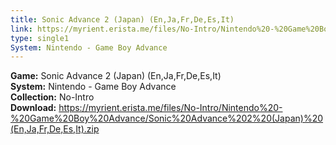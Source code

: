 ```yaml
---
title: Sonic Advance 2 (Japan) (En,Ja,Fr,De,Es,It)
link: https://myrient.erista.me/files/No-Intro/Nintendo%20-%20Game%20Boy%20Advance/Sonic%20Advance%202%20(Japan)%20(En,Ja,Fr,De,Es,It).zip
type: single1
System: Nintendo - Game Boy Advance
---
```

<b>Game:</b> Sonic Advance 2 (Japan) (En,Ja,Fr,De,Es,It)<br>
<b>System:</b> Nintendo - Game Boy Advance<br>
<b>Collection:</b> No-Intro<br>
<b>Download:</b> https://myrient.erista.me/files/No-Intro/Nintendo%20-%20Game%20Boy%20Advance/Sonic%20Advance%202%20(Japan)%20(En,Ja,Fr,De,Es,It).zip